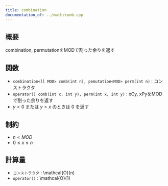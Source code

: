 ```yaml
---
title: combination
documentation_of: ../math/comb.cpp
---
```


## 概要

combination, permutationをMODで割った余りを返す

## 関数
* `combination<ll MOD> comb(int n), pemutation<MOD> perm(int n)` : コンストラクタ
* `operator() comb(int x, int y), perm(int x, int y)` : xCy, xPyをMODで割った余りを返す
* $y < 0$ または $y > x$ のときは $0$ を返す

## 制約
* $n < MOD$
* $0 \leq x \leq n$

## 計算量
* `コンストラクタ` : \mathcal{O}(n)
* `operator()` : \mathcal{O}(1)